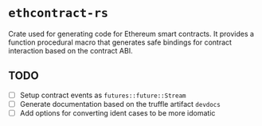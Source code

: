 # `ethcontract-rs`

Crate used for generating code for Ethereum smart contracts. It provides a
function procedural macro that generates safe bindings for contract interaction
based on the contract ABI.

## TODO

- [ ] Setup contract events as `futures::future::Stream`
- [ ] Generate documentation based on the truffle artifact `devdocs`
- [ ] Add options for converting ident cases to be more idomatic
